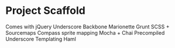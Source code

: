 Project Scaffold
================

Comes with
jQuery
Underscore
Backbone
Marionette
Grunt
SCSS + Sourcemaps
Compass sprite mapping
Mocha + Chai
Precompiled Underscore Templating
Haml
